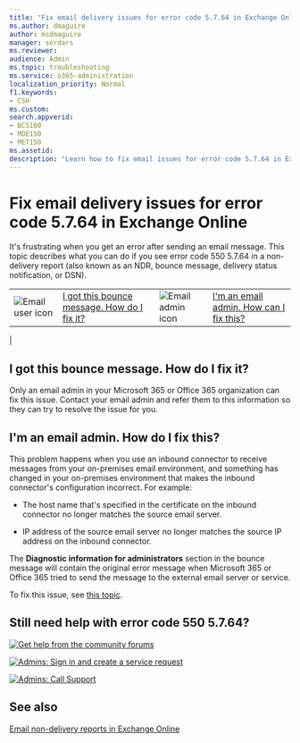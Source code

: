 ```yaml
---
title: "Fix email delivery issues for error code 5.7.64 in Exchange Online"
ms.author: dmaguire
author: msdmaguire
manager: serdars
ms.reviewer: 
audience: Admin
ms.topic: troubleshooting
ms.service: o365-administration
localization_priority: Normal
f1.keywords:
- CSH
ms.custom: 
search.appverid:
- BCS160
- MOE150
- MET150
ms.assetid: 
description: "Learn how to fix email issues for error code 5.7.64 in Exchange Online (TenantAttribution; Relay Access Denied)."
---
```


# Fix email delivery issues for error code 5.7.64 in Exchange Online

It's frustrating when you get an error after sending an email message. This topic describes what you can do if you see error code 550 5.7.64 in a non-delivery report (also known as an NDR, bounce message, delivery status notification, or DSN).

|||||
|---|---|---|---|
|![Email user icon](../../media/31425afd-41a9-435e-aa85-6886277c369b.png)|[I got this bounce message. How do I fix it?](#i-got-this-bounce-message-how-do-i-fix-it)|![Email admin icon](../../media/3d4c569e-b819-4a29-86b1-4b9619cf2acf.png)|[I'm an email admin. How can I fix this?](#im-an-email-admin-how-do-i-fix-this)|
|

## I got this bounce message. How do I fix it?

Only an email admin in your Microsoft 365 or Office 365 organization can fix this issue. Contact your email admin and refer them to this information so they can try to resolve the issue for you.

## I'm an email admin. How do I fix this?

This problem happens when you use an inbound connector to receive messages from your on-premises email environment, and something has changed in your on-premises environment that makes the inbound connector's configuration incorrect. For example:

- The host name that's specified in the certificate on the inbound connector no longer matches the source email server.

- IP address of the source email server no longer matches the source IP address on the inbound connector.

The **Diagnostic information for administrators** section in the bounce message will contain the original error message when Microsoft 365 or Office 365 tried to send the message to the external email server or service.

To fix this issue, see [this topic](/exchange/troubleshoot/connectors/relay-access-denied-smtp).

## Still need help with error code 550 5.7.64?

[![Get help from the community forums](../../media/12a746cc-184b-4288-908c-f718ce9c4ba5.png)](https://answers.microsoft.com/)

[![Admins: Sign in and create a service request](../../media/10862798-181d-47a5-ae4f-3f8d5a2874d4.png)](https://admin.microsoft.com/AdminPortal/Home#/support)

[![Admins: Call Support](../../media/9f262e67-e8c9-4fc0-85c2-b3f4cfbc064e.png)](/microsoft-365/Admin/contact-support-for-business-products)

## See also

[Email non-delivery reports in Exchange Online](non-delivery-reports-in-exchange-online.md)